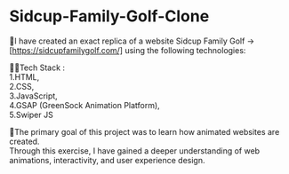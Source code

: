 # Sidcup-Family-Golf-Clone
📑I have created an exact replica of a website  Sidcup Family Golf -> [https://sidcupfamilygolf.com/] using the following technologies:    
                                                                                                                                         
👩‍💻Tech Stack :                                                                                                                                
              1.HTML,                                                                                                                      
              2.CSS,                                                                                                                     
              3.JavaScript,                                                                                                               
              4.GSAP (GreenSock Animation Platform),                                                                                        
              5.Swiper JS                      
                                                                                                                                               
🎯The primary goal of this project was to learn how animated websites are created.                                                     
   Through this exercise, I have gained a deeper understanding of web animations, interactivity, and user experience design.
